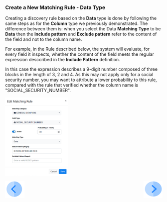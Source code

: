 ### Create a New Matching Rule - Data Type

Creating a discovery rule based on the **Data** type is done by following the same steps as for the **Column** type we previously demonstrated. The difference between them is: when you select the Data **Matching Type** to be **Data** then the **Include pattern** and **Exclude pattern** refer to the content of the field and not to the column name. 

For example, in the Rule described below, the system will evaluate, for every field it inspects, whether the content of the field meets the regular expression desccribed in the **Include Pattern** definition. 

In this case the expression describes a 9-digit number composed of three blocks in the length of 3, 2 and 4. As this may not apply only for a social security number, you may want to attribute a lower probability to this rule, compared with the rule that verified whether the column name is "SOCIAL_SECURITY_NUMBER".

<img src="../images/07_Discovery_Matching_Type_Data.png" width="40%" height="40%">


[![Previous](../images/Previous.png)]( 03_03_02_Discovery_New_Matching_Rule_Column.md)[<img align="right" width="60" height="54" src="../images/Next.png">](03_03_04_Discovery_New_Matching_Rule_DataFunction.md)

